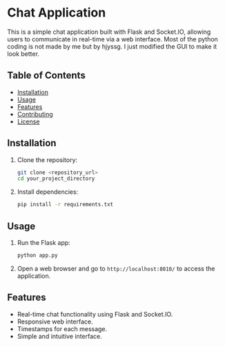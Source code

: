 # Chat Application

This is a simple chat application built with Flask and Socket.IO, allowing users to communicate in real-time via a web interface.
Most of the python coding is not made by me but by hjyssg. I just modified the GUI to make it look better.


## Table of Contents

- [Installation](#installation)
- [Usage](#usage)
- [Features](#features)
- [Contributing](#contributing)
- [License](#license)

## Installation

1. Clone the repository:

    ```bash
    git clone <repository_url>
    cd your_project_directory
    ```

2. Install dependencies:

    ```bash
    pip install -r requirements.txt
    ```

## Usage

1. Run the Flask app:

    ```bash
    python app.py
    ```

2. Open a web browser and go to `http://localhost:8010/` to access the application.

## Features

- Real-time chat functionality using Flask and Socket.IO.
- Responsive web interface.
- Timestamps for each message.
- Simple and intuitive interface.


